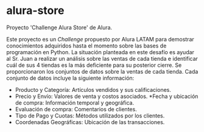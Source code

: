 # alura-store
Proyecto 'Challenge Alura Store' de Alura.

Este proyecto es un *Challenge* propuesto por Alura LATAM para demostrar conocimientos adquiridos hasta el momento sobre las bases de programación en Python. 
La situación planteada en este desafío es ayudar al Sr. Juan a realizar un análisis sobre las ventas de cada tienda e identificar cuál de sus 4 tiendas es la 
más deficiente para su posterior cierre. Se proporcionaron los conjuntos de datos sobre la ventas de cada tienda. Cada conjunto de datos incluye la siguiente 
información:
* Producto y Categoría: Artículos vendidos y sus calificaciones.
* Precio y Envío: Valores de venta y costos asociados.
*Fecha y ubicación de compra: Información temporal y geográfica.
* Evaluación de compra: Comentarios de clientes.
* Tipo de Pago y Cuotas: Métodos utilizados por los clientes.
* Coordenadas Geográficas: Ubicación de las transacciones.
